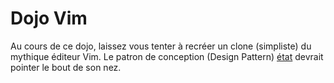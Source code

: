 
Dojo Vim
================

Au cours de ce dojo, laissez vous tenter à recréer un clone (simpliste) du mythique éditeur Vim.
Le patron de conception (Design Pattern) [état](https://en.wikipedia.org/wiki/State_pattern)
devrait pointer le bout de son nez.

